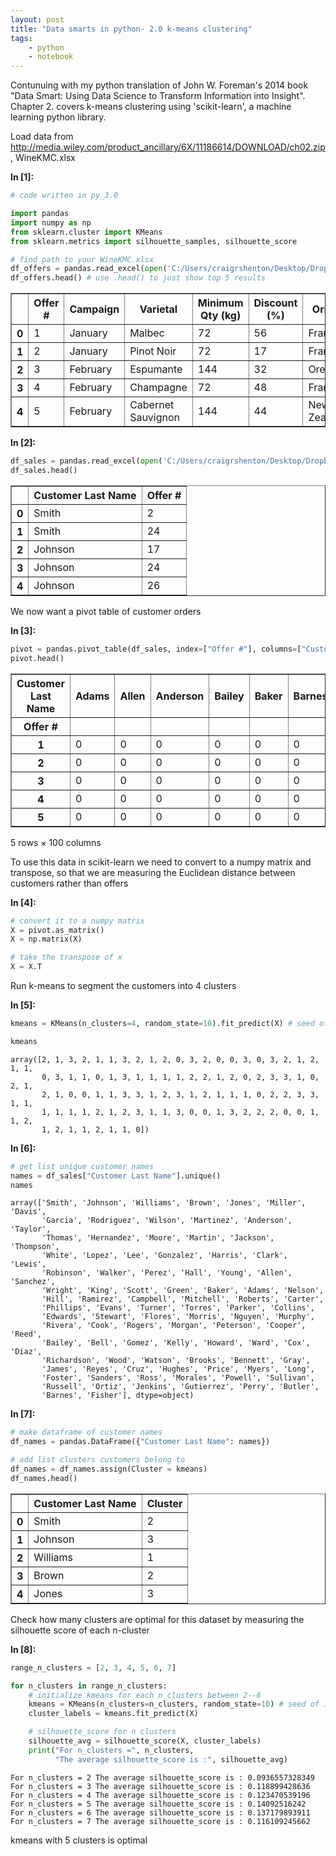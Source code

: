 ```yaml
---
layout: post
title: "Data smarts in python- 2.0 k-means clustering"
tags:
    - python
    - notebook
---
```


Contunuing with my python translation of John W. Foreman's 2014 book "Data Smart: Using Data Science to Transform Information into Insight". Chapter 2. covers k-means clustering using 'scikit-learn', a machine learning python library.

Load data from http://media.wiley.com/product_ancillary/6X/11186614/DOWNLOAD/ch02.zip, WineKMC.xlsx

**In [1]:**

```python
# code written in py_3.0

import pandas
import numpy as np
from sklearn.cluster import KMeans
from sklearn.metrics import silhouette_samples, silhouette_score

# find path to your WineKMC.xlsx
df_offers = pandas.read_excel(open('C:/Users/craigrshenton/Desktop/Dropbox/excel_data_sci/ch02/WineKMC.xlsx','rb'), sheetname=0) 
df_offers.head() # use .head() to just show top 5 results
```

<div>
<table border="1" class="dataframe">
  <thead>
    <tr>
      <th></th>
      <th>Offer #</th>
      <th>Campaign</th>
      <th>Varietal</th>
      <th>Minimum Qty (kg)</th>
      <th>Discount (%)</th>
      <th>Origin</th>
      <th>Past Peak</th>
    </tr>
  </thead>
  <tbody>
    <tr>
      <th>0</th>
      <td>1</td>
      <td>January</td>
      <td>Malbec</td>
      <td>72</td>
      <td>56</td>
      <td>France</td>
      <td>False</td>
    </tr>
    <tr>
      <th>1</th>
      <td>2</td>
      <td>January</td>
      <td>Pinot Noir</td>
      <td>72</td>
      <td>17</td>
      <td>France</td>
      <td>False</td>
    </tr>
    <tr>
      <th>2</th>
      <td>3</td>
      <td>February</td>
      <td>Espumante</td>
      <td>144</td>
      <td>32</td>
      <td>Oregon</td>
      <td>True</td>
    </tr>
    <tr>
      <th>3</th>
      <td>4</td>
      <td>February</td>
      <td>Champagne</td>
      <td>72</td>
      <td>48</td>
      <td>France</td>
      <td>True</td>
    </tr>
    <tr>
      <th>4</th>
      <td>5</td>
      <td>February</td>
      <td>Cabernet Sauvignon</td>
      <td>144</td>
      <td>44</td>
      <td>New Zealand</td>
      <td>True</td>
    </tr>
  </tbody>
</table>
</div>

<!--more-->

**In [2]:**

```python
df_sales = pandas.read_excel(open('C:/Users/craigrshenton/Desktop/Dropbox/excel_data_sci/ch02/WineKMC.xlsx','rb'), sheetname=1) 
df_sales.head()
```

<div>
<table border="1" class="dataframe">
  <thead>
    <tr>
      <th></th>
      <th>Customer Last Name</th>
      <th>Offer #</th>
    </tr>
  </thead>
  <tbody>
    <tr>
      <th>0</th>
      <td>Smith</td>
      <td>2</td>
    </tr>
    <tr>
      <th>1</th>
      <td>Smith</td>
      <td>24</td>
    </tr>
    <tr>
      <th>2</th>
      <td>Johnson</td>
      <td>17</td>
    </tr>
    <tr>
      <th>3</th>
      <td>Johnson</td>
      <td>24</td>
    </tr>
    <tr>
      <th>4</th>
      <td>Johnson</td>
      <td>26</td>
    </tr>
  </tbody>
</table>
</div>

We now want a pivot table of customer orders

**In [3]:**

```python
pivot = pandas.pivot_table(df_sales, index=["Offer #"], columns=["Customer Last Name"], aggfunc=len, fill_value='0')
pivot.head()
```

<div>
<table border="1" class="dataframe">
  <thead>
    <tr>
      <th>Customer Last Name</th>
      <th>Adams</th>
      <th>Allen</th>
      <th>Anderson</th>
      <th>Bailey</th>
      <th>Baker</th>
      <th>Barnes</th>
      <th>Bell</th>
      <th>Bennett</th>
      <th>Brooks</th>
      <th>Brown</th>
      <th>...</th>
      <th>Turner</th>
      <th>Walker</th>
      <th>Ward</th>
      <th>Watson</th>
      <th>White</th>
      <th>Williams</th>
      <th>Wilson</th>
      <th>Wood</th>
      <th>Wright</th>
      <th>Young</th>
    </tr>
    <tr>
      <th>Offer #</th>
      <th></th>
      <th></th>
      <th></th>
      <th></th>
      <th></th>
      <th></th>
      <th></th>
      <th></th>
      <th></th>
      <th></th>
      <th></th>
      <th></th>
      <th></th>
      <th></th>
      <th></th>
      <th></th>
      <th></th>
      <th></th>
      <th></th>
      <th></th>
      <th></th>
    </tr>
  </thead>
  <tbody>
    <tr>
      <th>1</th>
      <td>0</td>
      <td>0</td>
      <td>0</td>
      <td>0</td>
      <td>0</td>
      <td>0</td>
      <td>0</td>
      <td>0</td>
      <td>0</td>
      <td>0</td>
      <td>...</td>
      <td>0</td>
      <td>0</td>
      <td>0</td>
      <td>0</td>
      <td>0</td>
      <td>0</td>
      <td>0</td>
      <td>1</td>
      <td>0</td>
      <td>0</td>
    </tr>
    <tr>
      <th>2</th>
      <td>0</td>
      <td>0</td>
      <td>0</td>
      <td>0</td>
      <td>0</td>
      <td>0</td>
      <td>1</td>
      <td>0</td>
      <td>0</td>
      <td>0</td>
      <td>...</td>
      <td>0</td>
      <td>0</td>
      <td>0</td>
      <td>0</td>
      <td>0</td>
      <td>0</td>
      <td>0</td>
      <td>0</td>
      <td>0</td>
      <td>0</td>
    </tr>
    <tr>
      <th>3</th>
      <td>0</td>
      <td>0</td>
      <td>0</td>
      <td>0</td>
      <td>0</td>
      <td>0</td>
      <td>0</td>
      <td>0</td>
      <td>1</td>
      <td>0</td>
      <td>...</td>
      <td>0</td>
      <td>0</td>
      <td>0</td>
      <td>0</td>
      <td>0</td>
      <td>0</td>
      <td>0</td>
      <td>0</td>
      <td>0</td>
      <td>0</td>
    </tr>
    <tr>
      <th>4</th>
      <td>0</td>
      <td>0</td>
      <td>0</td>
      <td>0</td>
      <td>0</td>
      <td>0</td>
      <td>0</td>
      <td>0</td>
      <td>0</td>
      <td>0</td>
      <td>...</td>
      <td>1</td>
      <td>0</td>
      <td>1</td>
      <td>0</td>
      <td>0</td>
      <td>0</td>
      <td>0</td>
      <td>0</td>
      <td>1</td>
      <td>0</td>
    </tr>
    <tr>
      <th>5</th>
      <td>0</td>
      <td>0</td>
      <td>0</td>
      <td>0</td>
      <td>0</td>
      <td>0</td>
      <td>0</td>
      <td>0</td>
      <td>0</td>
      <td>0</td>
      <td>...</td>
      <td>0</td>
      <td>0</td>
      <td>0</td>
      <td>0</td>
      <td>0</td>
      <td>0</td>
      <td>0</td>
      <td>0</td>
      <td>0</td>
      <td>0</td>
    </tr>
  </tbody>
</table>
<p>5 rows × 100 columns</p>
</div>

To use this data in scikit-learn we need to convert to a numpy matrix and transpose, so that we are measuring
the Euclidean distance between customers rather than offers

**In [4]:**

```python
# convert it to a numpy matrix
X = pivot.as_matrix()
X = np.matrix(X)

# take the transpose of x
X = X.T
```

Run k-means to segment the customers into 4 clusters

**In [5]:**

```python
kmeans = KMeans(n_clusters=4, random_state=10).fit_predict(X) # seed of 10 for reproducibility.

kmeans
```

    array([2, 1, 3, 2, 1, 1, 3, 2, 1, 2, 0, 3, 2, 0, 0, 3, 0, 3, 2, 1, 2, 1, 1,
           0, 3, 1, 1, 0, 1, 3, 1, 1, 1, 1, 2, 2, 1, 2, 0, 2, 3, 3, 1, 0, 2, 1,
           2, 1, 0, 0, 1, 1, 3, 3, 1, 2, 3, 1, 2, 1, 1, 1, 0, 2, 2, 3, 3, 1, 1,
           1, 1, 1, 1, 2, 1, 2, 3, 1, 1, 3, 0, 0, 1, 3, 2, 2, 2, 0, 0, 1, 1, 2,
           1, 2, 1, 1, 2, 1, 1, 0])


**In [6]:**

```python
# get list unique customer names
names = df_sales["Customer Last Name"].unique()
names
```

    array(['Smith', 'Johnson', 'Williams', 'Brown', 'Jones', 'Miller', 'Davis',
           'Garcia', 'Rodriguez', 'Wilson', 'Martinez', 'Anderson', 'Taylor',
           'Thomas', 'Hernandez', 'Moore', 'Martin', 'Jackson', 'Thompson',
           'White', 'Lopez', 'Lee', 'Gonzalez', 'Harris', 'Clark', 'Lewis',
           'Robinson', 'Walker', 'Perez', 'Hall', 'Young', 'Allen', 'Sanchez',
           'Wright', 'King', 'Scott', 'Green', 'Baker', 'Adams', 'Nelson',
           'Hill', 'Ramirez', 'Campbell', 'Mitchell', 'Roberts', 'Carter',
           'Phillips', 'Evans', 'Turner', 'Torres', 'Parker', 'Collins',
           'Edwards', 'Stewart', 'Flores', 'Morris', 'Nguyen', 'Murphy',
           'Rivera', 'Cook', 'Rogers', 'Morgan', 'Peterson', 'Cooper', 'Reed',
           'Bailey', 'Bell', 'Gomez', 'Kelly', 'Howard', 'Ward', 'Cox', 'Diaz',
           'Richardson', 'Wood', 'Watson', 'Brooks', 'Bennett', 'Gray',
           'James', 'Reyes', 'Cruz', 'Hughes', 'Price', 'Myers', 'Long',
           'Foster', 'Sanders', 'Ross', 'Morales', 'Powell', 'Sullivan',
           'Russell', 'Ortiz', 'Jenkins', 'Gutierrez', 'Perry', 'Butler',
           'Barnes', 'Fisher'], dtype=object)



**In [7]:**

```python
# make dataframe of customer names
df_names = pandas.DataFrame({"Customer Last Name": names})

# add list clusters customers belong to
df_names = df_names.assign(Cluster = kmeans)
df_names.head()
```

<div>
<table border="1" class="dataframe">
  <thead>
    <tr>
      <th></th>
      <th>Customer Last Name</th>
      <th>Cluster</th>
    </tr>
  </thead>
  <tbody>
    <tr>
      <th>0</th>
      <td>Smith</td>
      <td>2</td>
    </tr>
    <tr>
      <th>1</th>
      <td>Johnson</td>
      <td>3</td>
    </tr>
    <tr>
      <th>2</th>
      <td>Williams</td>
      <td>1</td>
    </tr>
    <tr>
      <th>3</th>
      <td>Brown</td>
      <td>2</td>
    </tr>
    <tr>
      <th>4</th>
      <td>Jones</td>
      <td>3</td>
    </tr>
  </tbody>
</table>
</div>

Check how many clusters are optimal for this dataset by measuring the silhouette score of each n-cluster

**In [8]:**

```python
range_n_clusters = [2, 3, 4, 5, 6, 7]

for n_clusters in range_n_clusters:
    # initialize kmeans for each n clusters between 2--6
    kmeans = KMeans(n_clusters=n_clusters, random_state=10) # seed of 10 for reproducibility.
    cluster_labels = kmeans.fit_predict(X)

    # silhouette_score for n clusters
    silhouette_avg = silhouette_score(X, cluster_labels)
    print("For n_clusters =", n_clusters,
          "The average silhouette_score is :", silhouette_avg)
```

    For n_clusters = 2 The average silhouette_score is : 0.0936557328349
    For n_clusters = 3 The average silhouette_score is : 0.118899428636
    For n_clusters = 4 The average silhouette_score is : 0.123470539196
    For n_clusters = 5 The average silhouette_score is : 0.14092516242
    For n_clusters = 6 The average silhouette_score is : 0.137179893911
    For n_clusters = 7 The average silhouette_score is : 0.116109245662
    
kmeans with 5 clusters is optimal
